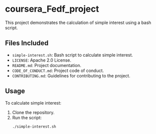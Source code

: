# coursera_Fedf_project

This project demonstrates the calculation of simple interest using a bash script.

## Files Included
- `simple-interest.sh`: Bash script to calculate simple interest.
- `LICENSE`: Apache 2.0 License.
- `README.md`: Project documentation.
- `CODE_OF_CONDUCT.md`: Project code of conduct.
- `CONTRIBUTING.md`: Guidelines for contributing to the project.

## Usage
To calculate simple interest:
1. Clone the repository.
2. Run the script:
   ```bash
   ./simple-interest.sh
